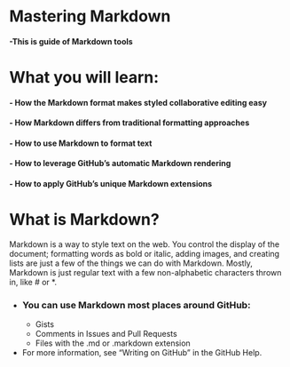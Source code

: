 # **Mastering Markdown**
####     -This is guide of **Markdown** **tools**

# What you will learn:
#### - How the Markdown format makes styled collaborative editing easy
#### - How Markdown differs from traditional formatting approaches
#### - How to use Markdown to format text
#### - How to leverage GitHub’s automatic Markdown rendering
#### - How to apply GitHub’s unique Markdown extensions

# What is Markdown?
Markdown is a way to style text on the web. You control the display of the document; formatting words as bold or italic, adding images, and creating lists are just a few of the things we can do with Markdown. Mostly, Markdown is just regular text with a few non-alphabetic characters thrown in, like # or *.

* ### You can use Markdown most places around GitHub:
    - Gists
    - Comments in Issues and Pull Requests
    - Files with the .md or .markdown extension
* For more information, see “Writing on GitHub” in the GitHub Help.
